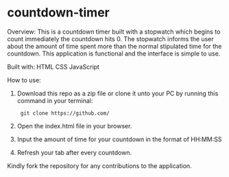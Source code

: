 # countdown-timer

Overview:
This is a countdown timer built with a stopwatch which begins to count immediately the countdown hits 0. The stopwatch informs the user about the amount of time spent more than the normal stipulated time for the countdown. 
This application is functional and the interface is simple to use.  

Built with:
HTML
CSS
JavaScript

How to use:
1. Download this repo as a zip file or clone it unto your PC by running this command in your terminal:

        git clone https://github.com/

2. Open the index.html file in your browser.
3. Input the amount of time for your countdown in the format of HH:MM:SS
4. Refresh your tab after every countdown. 

Kindly fork the repository for any contributions to the application.